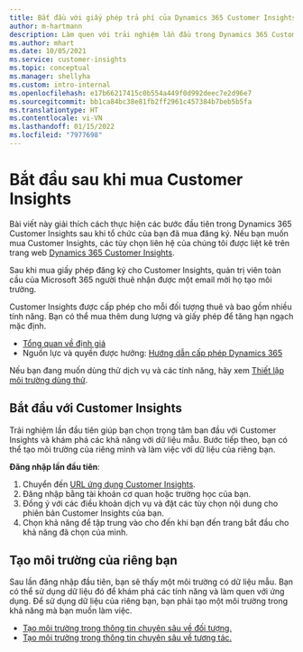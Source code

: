 ```yaml
---
title: Bắt đầu với giấy phép trả phí của Dynamics 365 Customer Insights
author: m-hartmann
description: Làm quen với trải nghiệm lần đầu trong Dynamics 365 Customer Insights và khám phá các tính năng.
ms.author: mhart
ms.date: 10/05/2021
ms.service: customer-insights
ms.topic: conceptual
ms.manager: shellyha
ms.custom: intro-internal
ms.openlocfilehash: e17b66217415c0b554a449f0d992deec7e2d96e7
ms.sourcegitcommit: bb1ca84bc38e81fb2ff2961c457384b7beb5b5fa
ms.translationtype: HT
ms.contentlocale: vi-VN
ms.lasthandoff: 01/15/2022
ms.locfileid: "7977698"
---
```

# <a name="get-started-after-purchasing-customer-insights"></a>Bắt đầu sau khi mua Customer Insights

Bài viết này giải thích cách thực hiện các bước đầu tiên trong Dynamics 365 Customer Insights sau khi tổ chức của bạn đã mua đăng ký. Nếu bạn muốn mua Customer Insights, các tùy chọn liên hệ của chúng tôi được liệt kê trên trang web [Dynamics 365 Customer Insights](https://dynamics.microsoft.com/ai/customer-insights/). 

Sau khi mua giấy phép đăng ký cho Customer Insights, quản trị viên toàn cầu của Microsoft 365 người thuê nhận được một email mời họ tạo môi trường. 

Customer Insights được cấp phép cho mỗi đối tượng thuê và bao gồm nhiều tính năng. Bạn có thể mua thêm dung lượng và giấy phép để tăng hạn ngạch mặc định. 
- [Tổng quan về định giá](https://dynamics.microsoft.com/ai/customer-insights/pricing/)
- Nguồn lực và quyền được hưởng: [Hướng dẫn cấp phép Dynamics 365](https://go.microsoft.com/fwlink/?LinkId=866544)

Nếu bạn đang muốn dùng thử dịch vụ và các tính năng, hãy xem [Thiết lập môi trường dùng thử](trial-signup.md).

## <a name="start-with-customer-insights"></a>Bắt đầu với Customer Insights

Trải nghiệm lần đầu tiên giúp bạn chọn trọng tâm ban đầu với Customer Insights và khám phá các khả năng với dữ liệu mẫu. Bước tiếp theo, bạn có thể tạo môi trường của riêng mình và làm việc với dữ liệu của riêng bạn.

**Đăng nhập lần đầu tiên**:

1. Chuyển đến [URL ứng dụng Customer Insights](https://home.ci.ai.dynamics.com).
1. Đăng nhập bằng tài khoản cơ quan hoặc trường học của bạn. 
1. Đồng ý với các điều khoản dịch vụ và đặt các tùy chọn nội dung cho phiên bản Customer Insights của bạn.
1. Chọn khả năng để tập trung vào cho đến khi bạn đến trang bắt đầu cho khả năng đã chọn của mình.

## <a name="create-your-own-environment"></a>Tạo môi trường của riêng bạn

Sau lần đăng nhập đầu tiên, bạn sẽ thấy một môi trường có dữ liệu mẫu. Bạn có thể sử dụng dữ liệu đó để khám phá các tính năng và làm quen với ứng dụng. Để sử dụng dữ liệu của riêng bạn, bạn phải tạo một môi trường trong khả năng mà bạn muốn làm việc.

- [Tạo môi trường trong thông tin chuyên sâu về đối tượng.](audience-insights/get-started-paid.md)
- [Tạo môi trường trong thông tin chuyên sâu về tương tác.](engagement-insights/create-new-environment.md) 



